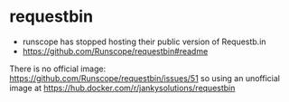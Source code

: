# requestbin

- runscope has stopped hosting their public version of Requestb.in
- https://github.com/Runscope/requestbin#readme

There is no official image: https://github.com/Runscope/requestbin/issues/51 so using an unofficial image at https://hub.docker.com/r/jankysolutions/requestbin
